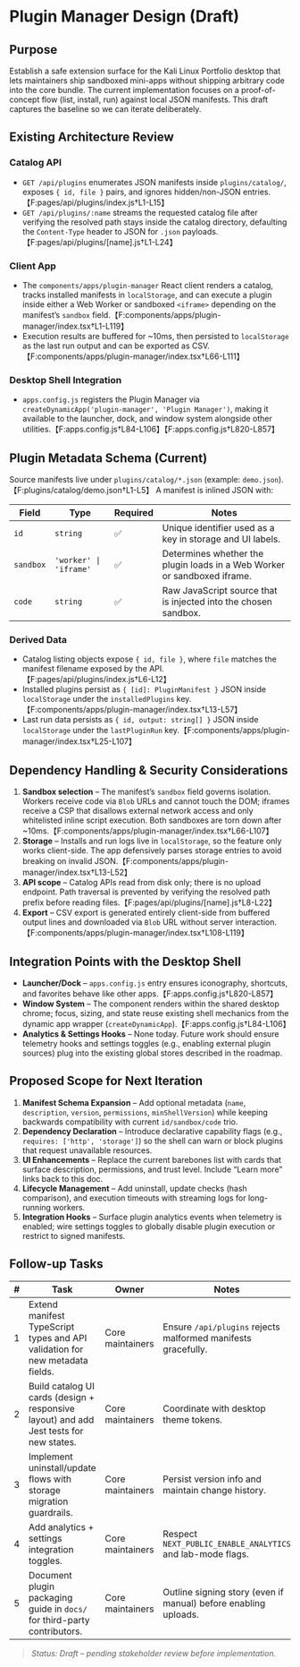 # Plugin Manager Design (Draft)

## Purpose

Establish a safe extension surface for the Kali Linux Portfolio desktop that lets maintainers ship sandboxed mini-apps without shipping arbitrary code into the core bundle. The current implementation focuses on a proof-of-concept flow (list, install, run) against local JSON manifests. This draft captures the baseline so we can iterate deliberately.

## Existing Architecture Review

### Catalog API

- `GET /api/plugins` enumerates JSON manifests inside `plugins/catalog/`, exposes `{ id, file }` pairs, and ignores hidden/non-JSON entries.【F:pages/api/plugins/index.js†L1-L15】
- `GET /api/plugins/:name` streams the requested catalog file after verifying the resolved path stays inside the catalog directory, defaulting the `Content-Type` header to JSON for `.json` payloads.【F:pages/api/plugins/[name].js†L1-L24】

### Client App

- The `components/apps/plugin-manager` React client renders a catalog, tracks installed manifests in `localStorage`, and can execute a plugin inside either a Web Worker or sandboxed `<iframe>` depending on the manifest’s `sandbox` field.【F:components/apps/plugin-manager/index.tsx†L1-L119】
- Execution results are buffered for ~10ms, then persisted to `localStorage` as the last run output and can be exported as CSV.【F:components/apps/plugin-manager/index.tsx†L66-L111】

### Desktop Shell Integration

- `apps.config.js` registers the Plugin Manager via `createDynamicApp('plugin-manager', 'Plugin Manager')`, making it available to the launcher, dock, and window system alongside other utilities.【F:apps.config.js†L84-L106】【F:apps.config.js†L820-L857】

## Plugin Metadata Schema (Current)

Source manifests live under `plugins/catalog/*.json` (example: `demo.json`).【F:plugins/catalog/demo.json†L1-L5】 A manifest is inlined JSON with:

| Field | Type | Required | Notes |
| --- | --- | --- | --- |
| `id` | `string` | ✅ | Unique identifier used as a key in storage and UI labels.
| `sandbox` | `'worker' \| 'iframe'` | ✅ | Determines whether the plugin loads in a Web Worker or sandboxed iframe.
| `code` | `string` | ✅ | Raw JavaScript source that is injected into the chosen sandbox.

### Derived Data

- Catalog listing objects expose `{ id, file }`, where `file` matches the manifest filename exposed by the API.【F:pages/api/plugins/index.js†L6-L12】
- Installed plugins persist as `{ [id]: PluginManifest }` JSON inside `localStorage` under the `installedPlugins` key.【F:components/apps/plugin-manager/index.tsx†L13-L57】
- Last run data persists as `{ id, output: string[] }` JSON inside `localStorage` under the `lastPluginRun` key.【F:components/apps/plugin-manager/index.tsx†L25-L107】

## Dependency Handling & Security Considerations

1. **Sandbox selection** – The manifest’s `sandbox` field governs isolation. Workers receive code via `Blob` URLs and cannot touch the DOM; iframes receive a CSP that disallows external network access and only whitelisted inline script execution. Both sandboxes are torn down after ~10ms.【F:components/apps/plugin-manager/index.tsx†L66-L107】
2. **Storage** – Installs and run logs live in `localStorage`, so the feature only works client-side. The app defensively parses storage entries to avoid breaking on invalid JSON.【F:components/apps/plugin-manager/index.tsx†L13-L52】
3. **API scope** – Catalog APIs read from disk only; there is no upload endpoint. Path traversal is prevented by verifying the resolved path prefix before reading files.【F:pages/api/plugins/[name].js†L8-L22】
4. **Export** – CSV export is generated entirely client-side from buffered output lines and downloaded via `Blob` URL without server interaction.【F:components/apps/plugin-manager/index.tsx†L108-L119】

## Integration Points with the Desktop Shell

- **Launcher/Dock** – `apps.config.js` entry ensures iconography, shortcuts, and favorites behave like other apps.【F:apps.config.js†L820-L857】
- **Window System** – The component renders within the shared desktop chrome; focus, sizing, and state reuse existing shell mechanics from the dynamic app wrapper (`createDynamicApp`).【F:apps.config.js†L84-L106】
- **Analytics & Settings Hooks** – None today. Future work should ensure telemetry hooks and settings toggles (e.g., enabling external plugin sources) plug into the existing global stores described in the roadmap.

## Proposed Scope for Next Iteration

1. **Manifest Schema Expansion** – Add optional metadata (`name`, `description`, `version`, `permissions`, `minShellVersion`) while keeping backwards compatibility with current `id/sandbox/code` trio.
2. **Dependency Declaration** – Introduce declarative capability flags (e.g., `requires: ['http', 'storage']`) so the shell can warn or block plugins that request unavailable resources.
3. **UI Enhancements** – Replace the current barebones list with cards that surface description, permissions, and trust level. Include “Learn more” links back to this doc.
4. **Lifecycle Management** – Add uninstall, update checks (hash comparison), and execution timeouts with streaming logs for long-running workers.
5. **Integration Hooks** – Surface plugin analytics events when telemetry is enabled; wire settings toggles to globally disable plugin execution or restrict to signed manifests.

## Follow-up Tasks

| # | Task | Owner | Notes |
| --- | --- | --- | --- |
| 1 | Extend manifest TypeScript types and API validation for new metadata fields. | Core maintainers | Ensure `/api/plugins` rejects malformed manifests gracefully. |
| 2 | Build catalog UI cards (design + responsive layout) and add Jest tests for new states. | Core maintainers | Coordinate with desktop theme tokens. |
| 3 | Implement uninstall/update flows with storage migration guardrails. | Core maintainers | Persist version info and maintain change history. |
| 4 | Add analytics + settings integration toggles. | Core maintainers | Respect `NEXT_PUBLIC_ENABLE_ANALYTICS` and lab-mode flags. |
| 5 | Document plugin packaging guide in `docs/` for third-party contributors. | Core maintainers | Outline signing story (even if manual) before enabling uploads. |

> _Status: Draft – pending stakeholder review before implementation._

